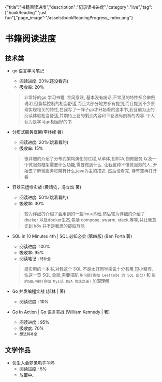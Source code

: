 {"title":"书籍阅读进度","description":"记录读书进度","category":"live","tag":["bookReading","just fun"],"page_image":"/assets/bookReadingProgress_index.png"}

# 书籍阅读进度

## 技术类

* go 语言学习笔记
   * 阅读进度: 20%(还没看完)
   * 吸收率: 20%
   > 非常好的go 学习书籍, 言简意赅, 基本没有废话,不常见的特性都会举例说明,但篇幅控制的相当舒适,而且大部分地方都有提到,而且提到不少原理实现相关的特性,在我写了一阵子go才开始看的这本书,到目前为止的阅读体验相当舒适,并期待上卷的剩余内容和下卷源码剖析的内容.
   > 个人认为是学习go相当好的书

* 分布式服务框架(李林峰 著)
    * 阅读进度: 20%(跳着看的)
    * 吸收率: 15%
    > 很详细的介绍了分布式架构演化的过程,从单体,到SOA,到微服务,以及一个微服务框架需要什么功能,需要做到什么. 让我这种不懂微服务的人, 开始去了解微服务框架有什么,java为主的描述, 然后没看完, 待有空再打开看


* 容器云运维实战 (黄靖钧，冯立灿 著)
    * 阅读进度: 50%(跳着看的)
    * 吸收率: 30%
    > 较为详细的介绍了会用到的一些linux基础,然后较为详细的介绍了docker 以及docker生态,包括 compose, swarm, stack,等等,并让我意识到 k8s 并不是我想的那般万能

* SQL in 10 Minutes 4th | SQL 必知必会 (第四版) (Ben Forta 著)
    * 阅读进度: 100%
    * 吸收率:  95%
    * 阅读笔记 : `待补全`
    >  挺实用的一本书,对我这个 SQL 不是太好同学来说十分有用,短小精悍, 快速一览 SQL 全貌,需要搭配 `练习题(例如 LeetCode 的 SQL 部分)` 和 `别的SQL书籍(例如 Mysql DBA 修炼之道)` 加深理解

* Go 并发编程实战 (郝林 | 著)
    * 阅读进度 : 10%

* Go In Action | Go 语言实战 (William Kennedy | 著) 
    * 阅读进度 : 95%
    * 吸收度: 70%
    * `想法待补全`

## 文学作品

* 仿生人会梦见电子羊吗
    * 阅读进度 : 5%
    * 放置中..
